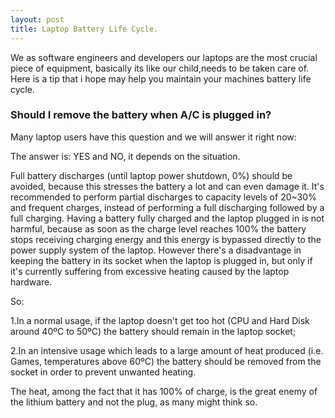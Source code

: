 ```yaml
---
layout: post
title: Laptop Battery Life Cycle.
---
```


We as software engineers and developers our laptops are the most crucial piece of equipment, basically its like our child,needs to be taken care of.
Here is a tip that i hope may help you maintain your machines battery life cycle.

### Should I remove the battery when A/C is plugged in?

Many laptop users have this question and we will answer it right now: 

The answer is: YES and NO, it depends on the situation.


Full battery discharges (until laptop power shutdown, 0%) should be avoided, because this stresses the battery a lot and can even damage it. It's recommended to perform partial discharges to capacity levels of 20~30% and frequent charges, instead of performing a full discharging followed by a full charging.
Having a battery fully charged and the laptop plugged in is not harmful, because as soon as the charge level reaches 100% the battery stops receiving charging energy and this energy is bypassed directly to the power supply system of the laptop.
However there's a disadvantage in keeping the battery in its socket when the laptop is plugged in, but only if it's currently suffering from excessive heating caused by the laptop hardware.
 
 So:

1.In a normal usage, if the laptop doesn't get too hot (CPU and Hard Disk around 40ºC to 50ºC) the battery should remain in the laptop socket;

2.In an intensive usage which leads to a large amount of heat produced (i.e. Games, temperatures above 60ºC) the battery should be removed from the socket in order to prevent unwanted heating.

The heat, among the fact that it has 100% of charge, is the great enemy of the lithium battery and not the plug, as many might think so. 
